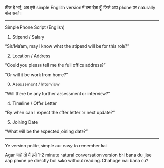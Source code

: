 ठीक है भाई, अब इसे simple English version में बना देता हूँ, जिसे आप phone पर naturally बोल सको।


---

Simple Phone Script (English)

1. Stipend / Salary



“Sir/Ma’am, may I know what the stipend will be for this role?”


2. Location / Address



“Could you please tell me the full office address?”

“Or will it be work from home?”


3. Assessment / Interview



“Will there be any further assessment or interview?”


4. Timeline / Offer Letter



“By when can I expect the offer letter or next update?”


5. Joining Date



“What will be the expected joining date?”



---

Ye version polite, simple aur easy to remember hai.

Agar चाहो तो मैं इसे 1–2 minute natural conversation version bhi bana du, jise aap phone pe directly bol sako without reading. Chahoge mai bana du?

